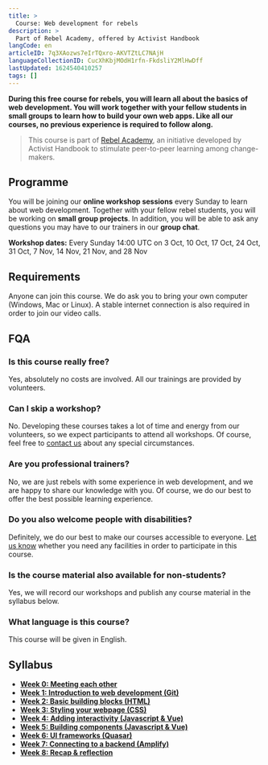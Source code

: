 ```yaml
---
title: >
  Course: Web development for rebels
description: >
  Part of Rebel Academy, offered by Activist Handbook
langCode: en
articleID: 7q3XAozws7eIrTQxro-AKVTZtLC7NAjH
languageCollectionID: CucXhKbjMOdH1rfn-FkdsliY2MlHwDff
lastUpdated: 1624540410257
tags: []
---
```


**During this free course for rebels, you will learn all about the basics of web development. You will work together with your fellow students in small groups to learn how to build your own web apps. Like all our courses, no previous experience is required to follow along.**

> This course is part of [Rebel Academy](/academy), an initiative developed by Activist Handbook to stimulate peer-to-peer learning among change-makers.

## Programme

You will be joining our **online workshop sessions** every Sunday to learn about web development. Together with your fellow rebel students, you will be working on **small group projects**. In addition, you will be able to ask any questions you may have to our trainers in our **group chat**.

**Workshop dates:** Every Sunday 14:00 UTC on 3 Oct, 10 Oct, 17 Oct, 24 Oct, 31 Oct, 7 Nov, 14 Nov, 21 Nov, and 28 Nov

<div></div>

## Requirements

Anyone can join this course. We do ask you to bring your own computer (Windows, Mac or Linux). A stable internet connection is also required in order to join our video calls.

## FQA

### Is this course really free?

Yes, absolutely no costs are involved. All our trainings are provided by volunteers.

### Can I skip a workshop?

No. Developing these courses takes a lot of time and energy from our volunteers, so we expect participants to attend all workshops. Of course, feel free to [contact us](mailto:contact@activisthandbook.org) about any special circumstances.

### Are you professional trainers?

No, we are just rebels with some experience in web development, and we are happy to share our knowledge with you. Of course, we do our best to offer the best possible learning experience.

### Do you also welcome people with disabilities?

Definitely, we do our best to make our courses accessible to everyone. [Let us know](mailto:contact@activisthandbook.org) whether you need any facilities in order to participate in this course.

### Is the course material also available for non-students?

Yes, we will record our workshops and publish any course material in the syllabus below.

### What language is this course?

This course will be given in English.

## Syllabus

-   [**Week 0: Meeting each other**](/academy/web-dev/week-0)
-   [**Week 1: Introduction to web development (Git)**](/academy/web-dev/week-1)
-   [**Week 2: Basic building blocks (HTML)**](/academy/web-dev/week-2)
-   [**Week 3: Styling your webpage (CSS)**](/academy/web-dev/week-3)
-   [**Week 4: Adding interactivity (Javascript & Vue)**](/academy/web-dev/week-4)
-   [**Week 5: Building components (Javascript & Vue)**](/academy/web-dev/week-5)
-   [**Week 6: UI frameworks (Quasar)**](/academy/web-dev/week-6)
-   [**Week 7: Connecting to a backend (Amplify)**](/academy/web-dev/week-7)
-   [**Week 8: Recap & reflection**](/academy/web-dev/week-8)